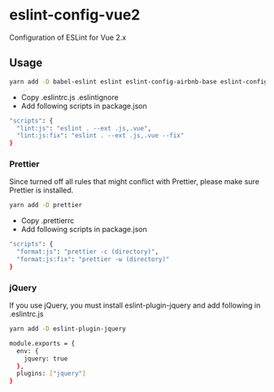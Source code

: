 # eslint-config-vue2

Configuration of ESLint for Vue 2.x

## Usage

```bash
yarn add -D babel-eslint eslint eslint-config-airbnb-base eslint-config-prettier eslint-plugin-import eslint-plugin-vue
```

- Copy .eslintrc.js .eslintignore
- Add following scripts in package.json

```bash
"scripts": {
  "lint:js": "eslint . --ext .js,.vue",
  "lint:js:fix": "eslint . --ext .js,.vue --fix"
}
```

### Prettier

Since turned off all rules that might conflict with Prettier, please make sure Prettier is installed.

```bash
yarn add -D prettier
```

- Copy .prettierrc
- Add following scripts in package.json

```bash
"scripts": {
  "format:js": "prettier -c (directory)",
  "format:js:fix": "prettier -w (directory)"
}
```

### jQuery

If you use jQuery, you must install eslint-plugin-jquery and add following in .eslintrc.js

```bash
yarn add -D eslint-plugin-jquery
```

```bash
module.exports = {
  env: {
    jquery: true
  },
  plugins: ["jquery"]
}
```

